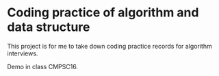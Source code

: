 # Coding practice of algorithm and data structure
This project is for me to take down coding practice records for algorithm interviews.

Demo in class CMPSC16.

